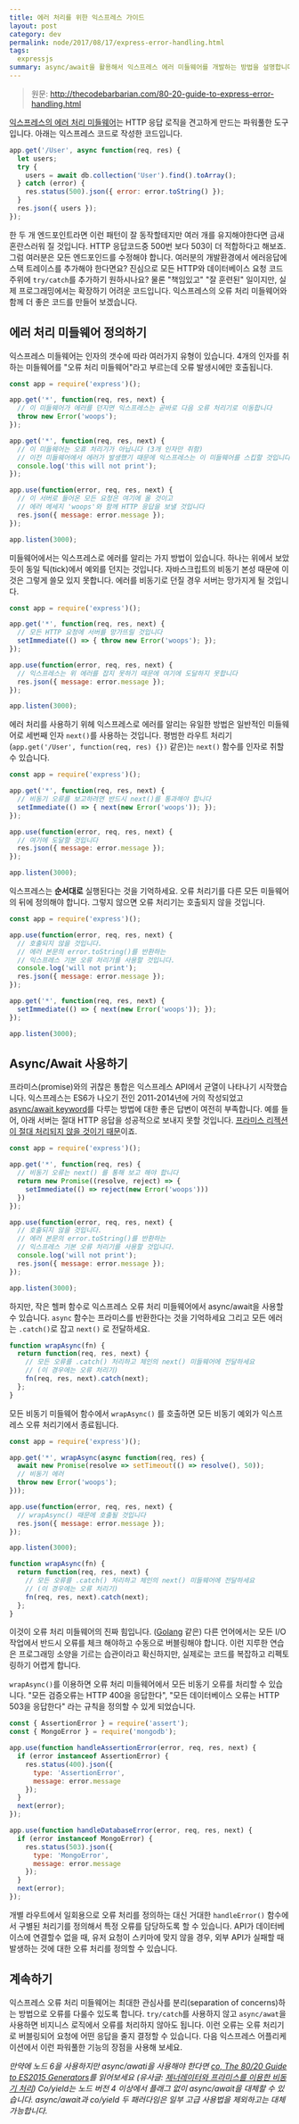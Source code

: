 ```yaml
---
title: 에러 처리를 위한 익스프레스 가이드
layout: post
category: dev
permalink: node/2017/08/17/express-error-handling.html
tags:
  expressjs
summary: async/await을 활용해서 익스프레스 에러 미들웨어를 개발하는 방법을 설명합니다
---
```


> 원문: http://thecodebarbarian.com/80-20-guide-to-express-error-handling.html

[익스프레스의 에러 처리 미들웨어](http://expressjs.com/en/guide/error-handling.html)는 HTTP 응답 로직을 견고하게 만드는 파워풀한 도구입니다. 아래는 익스프레스 코드로 작성한 코드입니다.

```js
app.get('/User', async function(req, res) {
  let users;
  try {
    users = await db.collection('User').find().toArray();
  } catch (error) {
    res.status(500).json({ error: error.toString() });
  }
  res.json({ users });
});
```

한 두 개 엔드포인트라면 이런 패턴이 잘 동작할테지만 여러 개를 유지해야한다면 금새 혼란스러워 질 것입니다. HTTP 응답코드중 500번 보다 503이 더 적합하다고 해보죠. 그럼 여러분은 모든 엔드포인드를 수정해야 합니다. 여러분의 개발환경에서 에러응답에 스택 트레이스를 추가해야 한다면요? 진심으로 모든 HTTP와 데이터베이스 요청 코드 주위에 `try/catch`를 추가하기 원하시나요? 물론 "책임있고" "잘 훈련된" 일이지만, 실제 프로그래밍에서는 확장하기 어려운 코드입니다. 익스프레스의 오류 처리 미들웨어와 함께 더 좋은 코드를 만들어 보겠습니다.

## 에러 처리 미들웨어 정의하기

익스프레스 미들웨어는 인자의 갯수에 따라 여러가지 유형이 있습니다. 4개의 인자를 취하는 미들웨어를 "오류 처리 미들웨어"라고 부르는데 오류 발생시에만 호출됩니다.

```js
const app = require('express')();

app.get('*', function(req, res, next) {
  // 이 미들웨어가 에러를 던지면 익스프레스는 곧바로 다음 오류 처리기로 이동합니다
  throw new Error('woops');
});

app.get('*', function(req, res, next) {
  // 이 미들웨어는 오휴 처리기가 아닙니다 (3개 인자만 취함)
  // 이전 미들웨어에서 에러가 발생했기 때문에 익스프레스는 이 미들웨어를 스킵할 것입니다.
  console.log('this will not print');
});

app.use(function(error, req, res, next) {
  // 이 서버로 들어온 모든 요청은 여기에 올 것이고
  // 에러 메세지 'woops'와 함께 HTTP 응답을 보낼 것입니다
  res.json({ message: error.message });
});

app.listen(3000);
```

미들웨어에서는 익스프레스로 에러를 알리는 가지 방법이 있습니다. 하나는 위에서 보았듯이 동일 틱(tick)에서 예외를 던지는 것입니다. 자바스크립트의 비동기 본성 때문에 이것은 그렇게 쓸모 있지 못합니다. 에러를 비동기로 던질 경우 서버는 망가지게 될 것입니다.

```js
const app = require('express')();

app.get('*', function(req, res, next) {
  // 모든 HTTP 요청에 서버를 망가뜨릴 것입니다
  setImmediate(() => { throw new Error('woops'); });
});

app.use(function(error, req, res, next) {
  // 익스프레스는 위 에러를 잡지 못하기 때문에 여기에 도달하지 못합니다
  res.json({ message: error.message });
});

app.listen(3000);
```

에러 처리를 사용하기 위헤 익스프레스로 에러를 알리는 유일한 방법은 일반적인 미들웨어로 세번째 인자 `next()`를 사용하는 것입니다. 평범한 라우트 처리기 (`app.get('/User', function(req, res) {})` 같은)는 `next()` 함수를 인자로 취할 수 있습니다.

```js
const app = require('express')();

app.get('*', function(req, res, next) {
  // 비동기 오류를 보고하려면 반드시 next()를 통과해야 합니다
  setImmediate(() => { next(new Error('woops')); });
});

app.use(function(error, req, res, next) {
  // 여기에 도달할 것입니다
  res.json({ message: error.message });
});

app.listen(3000);
```

익스프레스는 **순서대로** 실행된다는 것을 기억하세요. 오류 처리기를 다른 모든 미들웨어의 뒤에 정의해야 합니다. 그렇지 않으면 오류 처리기는 호출되지 않을 것입니다.

```js
const app = require('express')();

app.use(function(error, req, res, next) {
  // 호출되지 않을 것입니다.
  // 에러 본문의 error.toString()를 반환하는
  // 익스프레스 기본 오류 처리기를 사용할 것입니다.
  console.log('will not print');
  res.json({ message: error.message });
});

app.get('*', function(req, res, next) {
  setImmediate(() => { next(new Error('woops')); });
});

app.listen(3000);

```

## Async/Await 사용하기

프라미스(promise)와의 귀찮은 통합은 익스프레스 API에서 균열이 나타나기 시작했습니다. 익스프레스는 ES6가 나오기 전인 2011-2014년에 거의 작성되었고 [async/await keyword](http://thecodebarbarian.com/80-20-guide-to-async-await-in-node.js)를 다루는 방법에 대한 좋은 답변이 여전히 부족합니다. 예를 들어, 아래 서버는 절대 HTTP 응답을 성공적으로 보내지 못할 것입니다. [프라미스 리젝션이 절대 처리되지 않을 것이기 때문](http://thecodebarbarian.com/unhandled-promise-rejections-in-node.js)이죠.

```js
const app = require('express')();

app.get('*', function(req, res) {
  // 비동기 오류는 next() 를 통해 보고 해야 합니다
  return new Promise((resolve, reject) => {
    setImmediate(() => reject(new Error('woops')))
  })
});

app.use(function(error, req, res, next) {
  // 호출되지 않을 것입니다.
  // 에러 본문의 error.toString()를 반환하는
  // 익스프레스 기본 오류 처리기를 사용할 것입니다.
  console.log('will not print');
  res.json({ message: error.message });
});

app.listen(3000);
```

하지만, 작은 헬퍼 함수로 익스프레스 오류 처리 미들웨어에서 async/await을 사용할 수 있습니다. `async` 함수는 프라미스를 반환한다는 것을 기억하세요 그리고 모든 에러는 `.catch()`로 잡고 `next()` 로 전달하세요.

```js
function wrapAsync(fn) {
  return function(req, res, next) {
    // 모든 오류를 .catch() 처리하고 체인의 next() 미들웨어에 전달하세요
    // (이 경우에는 오류 처리기)
    fn(req, res, next).catch(next);
  };
}
```

모든 비동기 미들웨어 함수에서 `wrapAsync()` 를 호출하면 모든 비동기 예외가 익스프레스 오류 처리기에서 종료됩니다.

```js
const app = require('express')();

app.get('*', wrapAsync(async function(req, res) {
  await new Promise(resolve => setTimeout(() => resolve(), 50));
  // 비동기 에러
  throw new Error('woops');
}));

app.use(function(error, req, res, next) {
  // wrapAsync() 때문에 호출될 것입니다
  res.json({ message: error.message });
});

app.listen(3000);

function wrapAsync(fn) {
  return function(req, res, next) {
    // 모든 오류를 .catch() 처리하고 체인의 next() 미들웨어에 전달하세요
    // (이 경우에는 오류 처리기)
    fn(req, res, next).catch(next);
  };
}
```

이것이 오류 처리 미들웨어의 진짜 힘입니다. ([Golang](https://blog.golang.org/error-handling-and-go) 같은) 다른 언어에서는 모든 I/O 작업에서 반드시 오류를 체크 해야하고 수동으로 버블링해야 합니다. 이런 지루한 연습은 프로그래밍 소양을 기르는 습관이라고 확신하지만, 실제로는 코드를 복잡하고 리펙토링하기 어렵게 합니다.

`wrapAsync()`를 이용하면 오류 처리 미들웨어에서 모든 비동기 오류를 처리할 수 있습니다. "모든 검증오류는 HTTP 400을 응답한다", "모든 데이터베이스 오류는 HTTP 503을 응답한다" 라는 규칙을 정의할 수 있게 되었습니다.

```js
const { AssertionError } = require('assert');
const { MongoError } = require('mongodb');

app.use(function handleAssertionError(error, req, res, next) {
  if (error instanceof AssertionError) {
    res.status(400).json({
      type: 'AssertionError',
      message: error.message
    });
  }
  next(error);
});

app.use(function handleDatabaseError(error, req, res, next) {
  if (error instanceof MongoError) {
    res.status(503).json({
      type: 'MongoError',
      message: error.message
    });
  }
  next(error);
});
```

개별 라우트에서 일회용으로 오류 처리를 정의하는 대신 거대한 `handleError()` 함수에서 구별된 처리기를 정의해서 특정 오류를 담당하도록 할 수 있습니다. API가 데이터베이스에 연결할수 없을 때, 유저 요청이 스키마에 맞지 않을 경우, 외부 API가 실패할 때 발생하는 것에 대한 오류 처리를 정의할 수 있습니다.

## 계속하기

익스프레스 오류 처리 미들웨어는 최대한 관심사를 분리(separation of concerns)하는 방법으로 오류를 다룰수 있도록 합니다. `try/catch`를 사용하지 않고 `async/awat`을 사용하면 비지니스 로직에서 오류를 처리하지 않아도 됩니다. 이런 오류는 오류 처리기로 버블링되어 요청에 어떤 응답을 줄지 결정할 수 있습니다. 다음 익스프레스 어플리케이션에서 이런 파워풀한 기능의 장점을 사용해 보세요.

*만약에 노드 6을 사용하지만 async/awati을 사용해야 한다면 [co, The 80/20 Guide to ES2015 Generators](http://es2015generators.com/)를 읽어보세요 (유사글: [제너레이터와 프라미스를 이용한 비동기 처리](/2016/12/15/coroutine.html)) Co/yield는 노드 버전 4 이상에서 플래그 없이 async/await을 대체할 수 있습니다. async/await과 co/yield 두 패러다임은 일부 고급 사용법을 제외하고는 대체 가능합니다.*